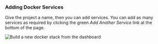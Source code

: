 <!-- post: -->


### Adding Docker Services

Give the project a name, then you can add services. You can add as many services as required by clicking the green _Add Another Service_ link at the bottom of the page.

![Build a new docker stack from the dashboard](/images/guides/docker_onboarding/docker_guide_add_services.png)

